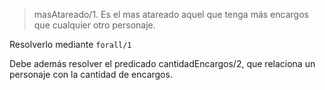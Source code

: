 > masAtareado/1. Es el mas atareado aquel que tenga más encargos que cualquier otro personaje.

Resolverlo mediante `forall/1`

Debe además resolver el predicado cantidadEncargos/2, que relaciona un personaje con la cantidad de encargos. 